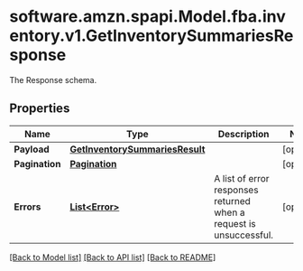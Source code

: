 # software.amzn.spapi.Model.fba.inventory.v1.GetInventorySummariesResponse
The Response schema.

## Properties

Name | Type | Description | Notes
------------ | ------------- | ------------- | -------------
**Payload** | [**GetInventorySummariesResult**](GetInventorySummariesResult.md) |  | [optional] 
**Pagination** | [**Pagination**](Pagination.md) |  | [optional] 
**Errors** | [**List&lt;Error&gt;**](Error.md) | A list of error responses returned when a request is unsuccessful. | [optional] 

[[Back to Model list]](../README.md#documentation-for-models) [[Back to API list]](../README.md#documentation-for-api-endpoints) [[Back to README]](../README.md)

